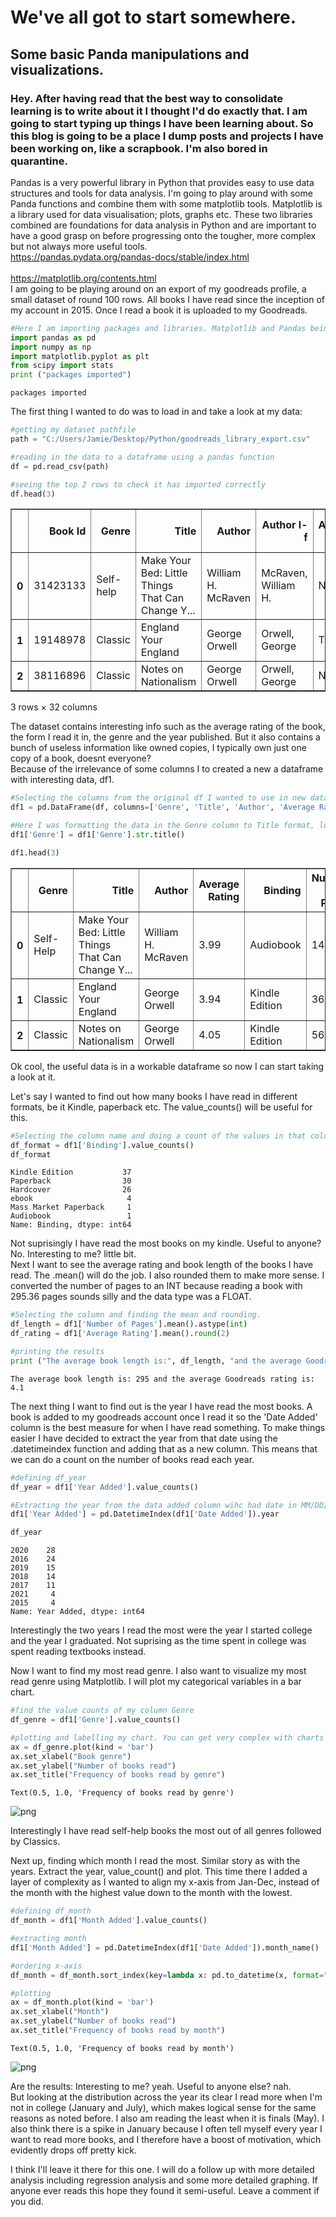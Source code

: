 # __We've all got to start somewhere.__

## Some basic Panda manipulations and visualizations.

### Hey. After having read that the best way to consolidate learning is to write about it I thought I'd do exactly that. I am going to start typing up things I have been learning about. So this blog is going to be a place I dump posts and projects I have been working on, like a scrapbook. I'm also bored in quarantine.

Pandas is a very powerful library in Python that provides easy to use data structures and tools for data analysis. I'm going to play around with some Panda functions and combine them with some matplotlib tools. Matplotlib is a library used for data visualisation; plots, graphs etc. These two libraries combined are foundations for data analysis in Python and are important to have a good grasp on before progressing onto the tougher, more complex but not always more useful tools. 
<br>
https://pandas.pydata.org/pandas-docs/stable/index.html
<br>
<br>
https://matplotlib.org/contents.html
<br>
I am going to be playing around on an export of my goodreads profile, a small dataset of round 100 rows. All books I have read since the inception of my account in 2015. Once I read a book it is uploaded to my Goodreads.


```python
#Here I am importing packages and libraries. Matplotlib and Pandas being two of them. Using as makes them easier to call later on.
import pandas as pd
import numpy as np
import matplotlib.pyplot as plt
from scipy import stats
print ("packages imported")
```

    packages imported
    

The first thing I wanted to do was to load in and take a look at my data:


```python
#getting my dataset pathfile
path = "C:/Users/Jamie/Desktop/Python/goodreads_library_export.csv"

#reading in the data to a dataframe using a pandas function 
df = pd.read_csv(path)

#seeing the top 2 rows to check it has imported correctly
df.head(3)


```




<div>
<style scoped>
    .dataframe tbody tr th:only-of-type {
        vertical-align: middle;
    }

    .dataframe tbody tr th {
        vertical-align: top;
    }

    .dataframe thead th {
        text-align: right;
    }
</style>
<table border="1" class="dataframe">
  <thead>
    <tr style="text-align: right;">
      <th></th>
      <th>Book Id</th>
      <th>Genre</th>
      <th>Title</th>
      <th>Author</th>
      <th>Author l-f</th>
      <th>Additional Authors</th>
      <th>ISBN</th>
      <th>ISBN13</th>
      <th>My Rating</th>
      <th>Average Rating</th>
      <th>...</th>
      <th>Private Notes</th>
      <th>Read Count</th>
      <th>Recommended For</th>
      <th>Recommended By</th>
      <th>Owned Copies</th>
      <th>Original Purchase Date</th>
      <th>Original Purchase Location</th>
      <th>Condition</th>
      <th>Condition Description</th>
      <th>BCID</th>
    </tr>
  </thead>
  <tbody>
    <tr>
      <th>0</th>
      <td>31423133</td>
      <td>Self-help</td>
      <td>Make Your Bed: Little Things That Can Change Y...</td>
      <td>William H. McRaven</td>
      <td>McRaven, William H.</td>
      <td>NaN</td>
      <td>NaN</td>
      <td>NaN</td>
      <td>4</td>
      <td>3.99</td>
      <td>...</td>
      <td>NaN</td>
      <td>1</td>
      <td>NaN</td>
      <td>NaN</td>
      <td>0</td>
      <td>NaN</td>
      <td>NaN</td>
      <td>NaN</td>
      <td>NaN</td>
      <td>NaN</td>
    </tr>
    <tr>
      <th>1</th>
      <td>19148978</td>
      <td>Classic</td>
      <td>England Your England</td>
      <td>George Orwell</td>
      <td>Orwell, George</td>
      <td>T.R. Fyvel</td>
      <td>NaN</td>
      <td>NaN</td>
      <td>4</td>
      <td>3.94</td>
      <td>...</td>
      <td>NaN</td>
      <td>1</td>
      <td>NaN</td>
      <td>NaN</td>
      <td>0</td>
      <td>NaN</td>
      <td>NaN</td>
      <td>NaN</td>
      <td>NaN</td>
      <td>NaN</td>
    </tr>
    <tr>
      <th>2</th>
      <td>38116896</td>
      <td>Classic</td>
      <td>Notes on Nationalism</td>
      <td>George Orwell</td>
      <td>Orwell, George</td>
      <td>NaN</td>
      <td>NaN</td>
      <td>NaN</td>
      <td>3</td>
      <td>4.05</td>
      <td>...</td>
      <td>NaN</td>
      <td>1</td>
      <td>NaN</td>
      <td>NaN</td>
      <td>0</td>
      <td>NaN</td>
      <td>NaN</td>
      <td>NaN</td>
      <td>NaN</td>
      <td>NaN</td>
    </tr>
  </tbody>
</table>
<p>3 rows × 32 columns</p>
</div>



The dataset contains interesting info such as the average rating of the book, the form I read it in, the genre and the year published. But it also contains a bunch of useless information like owned copies, I typically own just one copy of a book, doesnt everyone? 
<br>
Because of the irrelevance of some columns I to created a new a dataframe with interesting data, df1.


```python
#Selecting the columns from the original df I wanted to use in new dataframe
df1 = pd.DataFrame(df, columns=['Genre', 'Title', 'Author', 'Average Rating', 'Binding', 'Number of Pages', 'Year Published', 'Date Added'])

#Here I was formatting the data in the Genre column to Title format, looks smarter
df1['Genre'] = df1['Genre'].str.title()

df1.head(3)  
```




<div>
<style scoped>
    .dataframe tbody tr th:only-of-type {
        vertical-align: middle;
    }

    .dataframe tbody tr th {
        vertical-align: top;
    }

    .dataframe thead th {
        text-align: right;
    }
</style>
<table border="1" class="dataframe">
  <thead>
    <tr style="text-align: right;">
      <th></th>
      <th>Genre</th>
      <th>Title</th>
      <th>Author</th>
      <th>Average Rating</th>
      <th>Binding</th>
      <th>Number of Pages</th>
      <th>Year Published</th>
      <th>Date Added</th>
    </tr>
  </thead>
  <tbody>
    <tr>
      <th>0</th>
      <td>Self-Help</td>
      <td>Make Your Bed: Little Things That Can Change Y...</td>
      <td>William H. McRaven</td>
      <td>3.99</td>
      <td>Audiobook</td>
      <td>144</td>
      <td>2017.0</td>
      <td>11/27/2020</td>
    </tr>
    <tr>
      <th>1</th>
      <td>Classic</td>
      <td>England Your England</td>
      <td>George Orwell</td>
      <td>3.94</td>
      <td>Kindle Edition</td>
      <td>36</td>
      <td>1941.0</td>
      <td>12/6/2020</td>
    </tr>
    <tr>
      <th>2</th>
      <td>Classic</td>
      <td>Notes on Nationalism</td>
      <td>George Orwell</td>
      <td>4.05</td>
      <td>Kindle Edition</td>
      <td>56</td>
      <td>2018.0</td>
      <td>6/1/2020</td>
    </tr>
  </tbody>
</table>
</div>



Ok cool, the useful data is in a workable dataframe so now I can start taking a look at it. 
<br>

Let's say I wanted to find out how many books I have read in different formats, be it Kindle, paperback etc. The value_counts() will be useful for this.


```python
#Selecting the column name and doing a count of the values in that column.
df_format = df1['Binding'].value_counts()
df_format
```




    Kindle Edition           37
    Paperback                30
    Hardcover                26
    ebook                     4
    Mass Market Paperback     1
    Audiobook                 1
    Name: Binding, dtype: int64



Not suprisingly I have read the most books on my kindle. Useful to anyone? No. Interesting to me? little bit. 
<br>
Next I want to see the average rating and book length of the books I have read. The .mean() will do the job. I also rounded them to make more sense. I converted the number of pages to an INT because reading a book with 295.36 pages sounds silly and the data type was a FLOAT.


```python
#Selecting the column and finding the mean and rounding.
df_length = df1['Number of Pages'].mean().astype(int)
df_rating = df1['Average Rating'].mean().round(2)

#printing the results
print ("The average book length is:", df_length, "and the average Goodreads rating is:", df_rating)
```

    The average book length is: 295 and the average Goodreads rating is: 4.1
    

The next thing I want to find out is the year I have read the most books. A book is added to my goodreads account once I read it so the 'Date Added' column is the best measure for when I have read something. To make things easier I have decided to extract the year from that date using the .datetimeindex function and adding that as a new column. This means that we can do a count on the number of books read each year. 


```python
#defining df_year
df_year = df1['Year Added'].value_counts()

#Extracting the year from the data added column wihc had date in MM/DD/YYYY
df1['Year Added'] = pd.DatetimeIndex(df1['Date Added']).year

df_year
```




    2020    28
    2016    24
    2019    15
    2018    14
    2017    11
    2021     4
    2015     4
    Name: Year Added, dtype: int64



Interestingly the two years I read the most were the year I started college and the year I graduated. Not suprising as the time spent in college was spent reading textbooks instead. 
<br>

Now I want to find my most read genre. I also want to visualize my most read genre using Matplotlib. I will plot my categorical variables in a bar chart.


```python
#find the value counts of my column Genre
df_genre = df1['Genre'].value_counts()

#plotting and labelling my chart. You can get very complex with charts and graphs but this is a simple form.
ax = df_genre.plot(kind = 'bar')
ax.set_xlabel("Book genre")
ax.set_ylabel("Number of books read")
ax.set_title("Frequency of books read by genre")
```




    Text(0.5, 1.0, 'Frequency of books read by genre')




    
![png](output_18_1.png)
    


Interestingly I have read self-help books the most out of all genres followed by Classics. 
<br>

Next up, finding which month I read the most. Similar story as with the years. Extract the year, value_count() and plot. This time there I added a layer of complexity as I wanted to align my x-axis from Jan-Dec, instead of the month with the highest value down to the month with the lowest.


```python
#defining df_month
df_month = df1['Month Added'].value_counts()

#extracting month
df1['Month Added'] = pd.DatetimeIndex(df1['Date Added']).month_name()

#ordering x-axis
df_month = df_month.sort_index(key=lambda x: pd.to_datetime(x, format="%B"))

#plotting
ax = df_month.plot(kind = 'bar')
ax.set_xlabel("Month")
ax.set_ylabel("Number of books read")
ax.set_title("Frequency of books read by month")
```




    Text(0.5, 1.0, 'Frequency of books read by month')




    
![png](output_21_1.png)
    


Are the results: Interesting to me? yeah. Useful to anyone else? nah.
<br>
But looking at the distribution across the year its clear I read more when I'm not in college (January and July), which makes logical sense for the same reasons as noted before. I also am reading the least when it is finals (May).
I also think there is a spike in January because I often tell myself every year I want to read more books, and I therefore have a boost of motivation, which evidently drops off pretty kick.
<br>

I think I'll leave it there for this one. I will do a follow up with more detailed analysis including regression analysis and some more detailed graphing. If anyone ever reads this hope they found it semi-useful. Leave a comment if you did.
